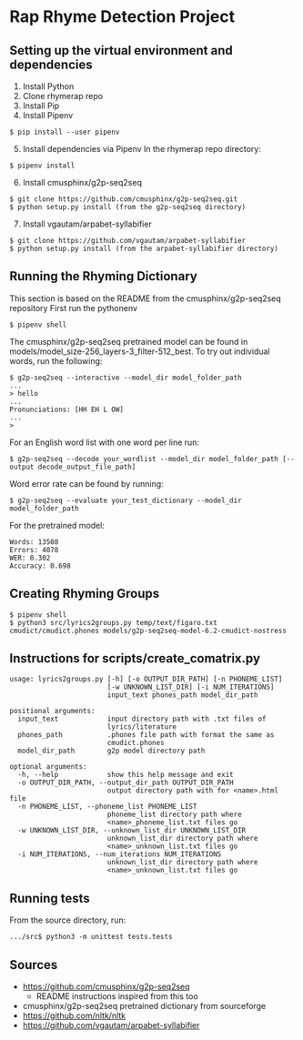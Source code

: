 # Rap Rhyme Detection Project

## Setting up the virtual environment and dependencies

1. Install Python
2. Clone rhymerap repo
3. Install Pip
4. Install Pipenv
```
$ pip install --user pipenv
```
5. Install dependencies via Pipenv
In the rhymerap repo directory:
```
$ pipenv install
```
6. Install cmusphinx/g2p-seq2seq
```
$ git clone https://github.com/cmusphinx/g2p-seq2seq.git
$ python setup.py install (from the g2p-seq2seq directory)
```
7. Install vgautam/arpabet-syllabifier
```
$ git clone https://github.com/vgautam/arpabet-syllabifier
$ python setup.py install (from the arpabet-syllabifier directory)
```
## Running the Rhyming Dictionary
This section is based on the README from the cmusphinx/g2p-seq2seq repository
First run the pythonenv
```
$ pipenv shell

```
The cmusphinx/g2p-seq2seq pretrained model can be found in models/model_size-256_layers-3_filter-512_best.
To try out individual words, run the following:
```
$ g2p-seq2seq --interactive --model_dir model_folder_path
...
> hello
...
Pronunciations: [HH EH L OW]
...
>
```
For an English word list with one word per line run:
```
$ g2p-seq2seq --decode your_wordlist --model_dir model_folder_path [--output decode_output_file_path]
```
Word error rate can be found by running:
```
$ g2p-seq2seq --evaluate your_test_dictionary --model_dir model_folder_path
```
For the pretrained model:
```
Words: 13508
Errors: 4078
WER: 0.302
Accuracy: 0.698
```

## Creating Rhyming Groups
```
$ pipenv shell
$ python3 src/lyrics2groups.py temp/text/figaro.txt cmudict/cmudict.phones models/g2p-seq2seq-model-6.2-cmudict-nostress
```

## Instructions for scripts/create_comatrix.py
```
usage: lyrics2groups.py [-h] [-o OUTPUT_DIR_PATH] [-n PHONEME_LIST]
                        [-w UNKNOWN_LIST_DIR] [-i NUM_ITERATIONS]
                        input_text phones_path model_dir_path

positional arguments:
  input_text            input directory path with .txt files of
                        lyrics/literature
  phones_path           .phones file path with format the same as
                        cmudict.phones
  model_dir_path        g2p model directory path

optional arguments:
  -h, --help            show this help message and exit
  -o OUTPUT_DIR_PATH, --output_dir_path OUTPUT_DIR_PATH
                        output directory path with for <name>.html file
  -n PHONEME_LIST, --phoneme_list PHONEME_LIST
                        phoneme_list directory path where
                        <name>_phoneme_list.txt files go
  -w UNKNOWN_LIST_DIR, --unknown_list_dir UNKNOWN_LIST_DIR
                        unknown_list_dir directory path where
                        <name>_unknown_list.txt files go
  -i NUM_ITERATIONS, --num_iterations NUM_ITERATIONS
                        unknown_list_dir directory path where
                        <name>_unknown_list.txt files go
```

## Running tests
From the source directory, run:
```
.../src$ python3 -m unittest tests.tests
```

## Sources
- https://github.com/cmusphinx/g2p-seq2seq
  - README instructions inspired from this too 
- cmusphinx/g2p-seq2seq pretrained dictionary from sourceforge
- https://github.com/nltk/nltk
- https://github.com/vgautam/arpabet-syllabifier
